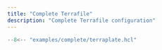 ```yaml
---
title: "Complete Terrafile"
description: "Complete Terrafile configuration"
---
```


```terraform title="examples/complete/terraplate.hcl"
--8<-- "examples/complete/terraplate.hcl"
```

